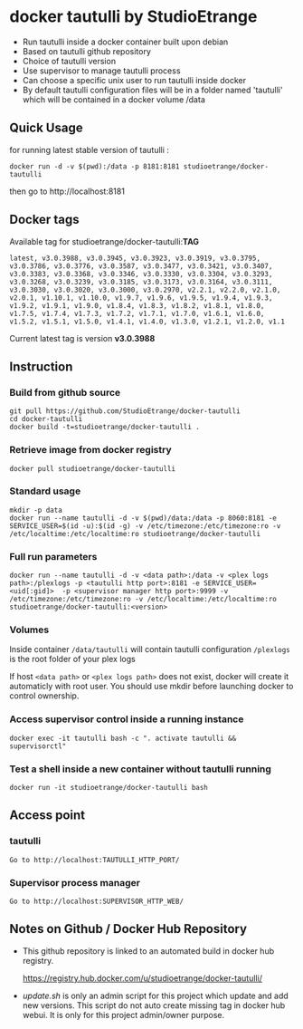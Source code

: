 # docker tautulli by StudioEtrange

* Run tautulli inside a docker container built upon debian
* Based on tautulli github repository
* Choice of tautulli version
* Use supervisor to manage tautulli process
* Can choose a specific unix user to run tautulli inside docker
* By default tautulli configuration files will be in a folder named 'tautulli' which will be contained in a docker volume /data


## Quick Usage

for running latest stable version of tautulli :

	docker run -d -v $(pwd):/data -p 8181:8181 studioetrange/docker-tautulli

then go to http://localhost:8181

## Docker tags

Available tag for studioetrange/docker-tautulli:__TAG__

	latest, v3.0.3988, v3.0.3945, v3.0.3923, v3.0.3919, v3.0.3795, v3.0.3786, v3.0.3776, v3.0.3587, v3.0.3477, v3.0.3421, v3.0.3407, v3.0.3383, v3.0.3368, v3.0.3346, v3.0.3330, v3.0.3304, v3.0.3293, v3.0.3268, v3.0.3239, v3.0.3185, v3.0.3173, v3.0.3164, v3.0.3111, v3.0.3030, v3.0.3020, v3.0.3000, v3.0.2970, v2.2.1, v2.2.0, v2.1.0, v2.0.1, v1.10.1, v1.10.0, v1.9.7, v1.9.6, v1.9.5, v1.9.4, v1.9.3, v1.9.2, v1.9.1, v1.9.0, v1.8.4, v1.8.3, v1.8.2, v1.8.1, v1.8.0, v1.7.5, v1.7.4, v1.7.3, v1.7.2, v1.7.1, v1.7.0, v1.6.1, v1.6.0, v1.5.2, v1.5.1, v1.5.0, v1.4.1, v1.4.0, v1.3.0, v1.2.1, v1.2.0, v1.1

Current latest tag is version __v3.0.3988__

## Instruction

### Build from github source

	git pull https://github.com/StudioEtrange/docker-tautulli
	cd docker-tautulli
	docker build -t=studioetrange/docker-tautulli .

### Retrieve image from docker registry

	docker pull studioetrange/docker-tautulli

### Standard usage

	mkdir -p data
	docker run --name tautulli -d -v $(pwd)/data:/data -p 8060:8181 -e SERVICE_USER=$(id -u):$(id -g) -v /etc/timezone:/etc/timezone:ro -v /etc/localtime:/etc/localtime:ro studioetrange/docker-tautulli

### Full run parameters

	docker run --name tautulli -d -v <data path>:/data -v <plex logs path>:/plexlogs -p <tautulli http port>:8181 -e SERVICE_USER=<uid[:gid]>  -p <supervisor manager http port>:9999 -v /etc/timezone:/etc/timezone:ro -v /etc/localtime:/etc/localtime:ro studioetrange/docker-tautulli:<version>

### Volumes

Inside container
`/data/tautulli` will contain tautulli configuration
`/plexlogs` is the root folder of your plex logs

If host `<data path>` or `<plex logs path>` does not exist, docker will create it automaticly with root user. You should use mkdir before launching docker to control ownership.

### Access supervisor control inside a running instance

	docker exec -it tautulli bash -c ". activate tautulli && supervisorctl"

### Test a shell inside a new container without tautulli running

	docker run -it studioetrange/docker-tautulli bash

## Access point

### tautulli

	Go to http://localhost:TAUTULLI_HTTP_PORT/

### Supervisor process manager

	Go to http://localhost:SUPERVISOR_HTTP_WEB/

## Notes on Github / Docker Hub Repository

* This github repository is linked to an automated build in docker hub registry.

	https://registry.hub.docker.com/u/studioetrange/docker-tautulli/

* _update.sh_ is only an admin script for this project which update and add new versions. This script do not auto create missing tag in docker hub webui. It is only for this project admin/owner purpose.

